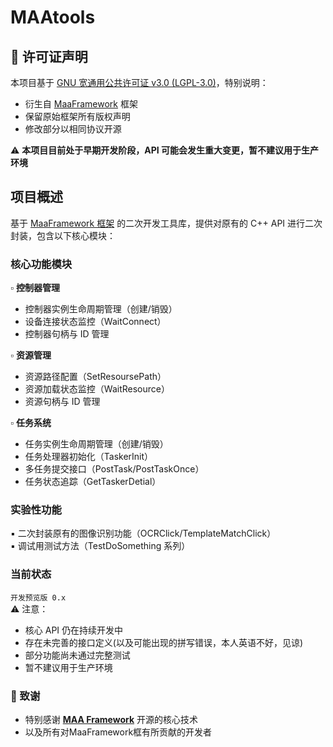 # MAAtools


## 📜 许可证声明
本项目基于 [GNU 宽通用公共许可证 v3.0 (LGPL-3.0)](./LICENSE.md)，特别说明：
- 衍生自 [MaaFramework](https://github.com/MaaXYZ/MaaFramework) 框架
- 保留原始框架所有版权声明
- 修改部分以相同协议开源

⚠️ **本项目目前处于早期开发阶段，API 可能会发生重大变更，暂不建议用于生产环境**

## 项目概述

基于 [MaaFramework 框架](https://github.com/MaaXYZ/MaaFramework) 的二次开发工具库，提供对原有的 C++ API 进行二次封装，包含以下核心模块：

### 核心功能模块
▫ **控制器管理**  
- 控制器实例生命周期管理（创建/销毁）
- 设备连接状态监控（WaitConnect）
- 控制器句柄与 ID 管理

▫ **资源管理**  
- 资源路径配置（SetResoursePath）
- 资源加载状态监控（WaitResource）
- 资源句柄与 ID 管理

▫ **任务系统**  
- 任务实例生命周期管理（创建/销毁）
- 任务处理器初始化（TaskerInit）
- 多任务提交接口（PostTask/PostTaskOnce）
- 任务状态追踪（GetTaskerDetial）

### 实验性功能
▪ 二次封装原有的图像识别功能（OCRClick/TemplateMatchClick）  
▪ 调试用测试方法（TestDoSomething 系列）

### 当前状态
`开发预览版 0.x`  
⚠️ 注意：
- 核心 API 仍在持续开发中
- 存在未完善的接口定义(以及可能出现的拼写错误，本人英语不好，见谅)
- 部分功能尚未通过完整测试
- 暂不建议用于生产环境

### 🙏 致谢
- 特别感谢 [**MAA Framework**](https://github.com/MaaXYZ/MaaFramework) 开源的核心技术
- 以及所有对MaaFramework框有所贡献的开发者
